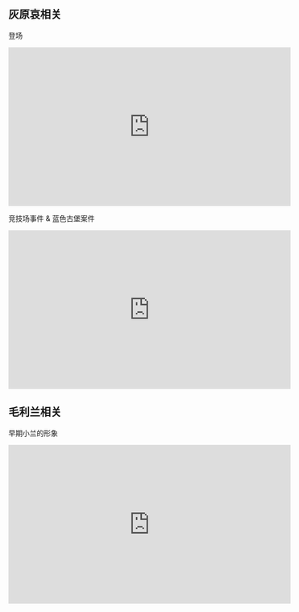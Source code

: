 
## 灰原哀相关

登场

<iframe width="560" height="315" src="https://www.youtube.com/embed/7W06PvgM_Z8" title="YouTube video player" frameborder="0" allow="accelerometer; autoplay; clipboard-write; encrypted-media; gyroscope; picture-in-picture; web-share" allowfullscreen></iframe>

竞技场事件 & 蓝色古堡案件
<iframe width="560" height="315" src="https://www.youtube.com/embed/lX9jO5Grf_o" title="YouTube video player" frameborder="0" allow="accelerometer; autoplay; clipboard-write; encrypted-media; gyroscope; picture-in-picture; web-share" allowfullscreen></iframe>

## 毛利兰相关

早期小兰的形象
<iframe width="560" height="315" src="https://www.youtube.com/embed/EJyChVQKoWM" title="YouTube video player" frameborder="0" allow="accelerometer; autoplay; clipboard-write; encrypted-media; gyroscope; picture-in-picture; web-share" allowfullscreen></iframe>
